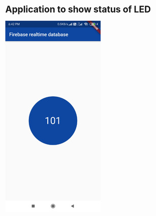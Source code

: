 # Application to show status of LED

<img src="https://raw.githubusercontent.com/arunramarumugam25/flutter_embedded/master/status.jpg" width="300" height="600" />
